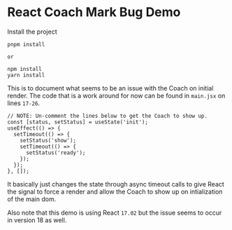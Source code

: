 # React Coach Mark Bug Demo

Install the project

```
pnpm install

or

npm install
yarn install
```

This is to document what seems to be an issue with the Coach on initial render. The code that is a work around for now can be found in `main.jsx` on lines `17-26`.

```
// NOTE: Un-comment the lines below to get the Coach to show up.
const [status, setStatus] = useState('init');
useEffect(() => {
  setTimeout(() => {
    setStatus('show');
    setTimeout(() => {
      setStatus('ready');
    });
  });
}, []);
```

It basically just changes the state through async timeout calls to give React the signal to force a render and allow the Coach to show up on intialization of the main dom.

Also note that this demo is using React `17.02` but the issue seems to occur in version 18 as well.
